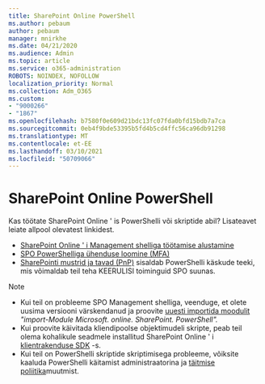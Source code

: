 ```yaml
---
title: SharePoint Online PowerShell
ms.author: pebaum
author: pebaum
manager: mnirkhe
ms.date: 04/21/2020
ms.audience: Admin
ms.topic: article
ms.service: o365-administration
ROBOTS: NOINDEX, NOFOLLOW
localization_priority: Normal
ms.collection: Adm_O365
ms.custom:
- "9000266"
- "1867"
ms.openlocfilehash: b7580f0e609d21bdc13fc07fda0bfd15bdb7a7ca
ms.sourcegitcommit: 0eb4f9bde53395b5fd4b5cd4ffc56ca96db91298
ms.translationtype: MT
ms.contentlocale: et-EE
ms.lasthandoff: 03/10/2021
ms.locfileid: "50709066"
---
```

# <a name="sharepoint-online-powershell"></a>SharePoint Online PowerShell

Kas töötate SharePoint Online ' is PowerShelli või skriptide abil? Lisateavet leiate allpool olevatest linkidest.
- [SharePoint Online ' i Management shelliga töötamise alustamine](https://docs.microsoft.com/powershell/sharepoint/sharepoint-online/connect-sharepoint-online?view=sharepoint-ps)
- [SPO PowerShelliga ühenduse loomine (MFA)](https://docs.microsoft.com/powershell/sharepoint/sharepoint-online/connect-sharepoint-online?view=sharepoint-ps#to-connect-with-multifactor-authentication-mfa)
- [SharePointi mustrid ja tavad (PnP)](https://docs.microsoft.com/powershell/sharepoint/sharepoint-pnp/sharepoint-pnp-cmdlets?view=sharepoint-ps) sisaldab PowerShelli käskude teeki, mis võimaldab teil teha KEERULISI toiminguid SPO suunas.

> [!NOTE]
> - Kui teil on probleeme SPO Management shelliga, veenduge, et olete uusima versiooni värskendanud ja proovite [uuesti importida moodulit](https://docs.microsoft.com/powershell/scripting/developer/module/importing-a-powershell-module?view=powershell-7.1) *"import-Module Microsoft. online. SharePoint. PowerShell".*
> - Kui proovite käivitada kliendipoolse objektimudeli skripte, peab teil olema kohalikule seadmele installitud SharePoint Online ' i [klientrakenduse SDK](https://www.microsoft.com/download/details.aspx?id=42038) -s.
> - Kui teil on PowerShelli skriptide skriptimisega probleeme, võiksite kaaluda PowerShelli käitamist administraatorina ja [täitmise poliitika](https://docs.microsoft.com/powershell/module/microsoft.powershell.core/about/about_execution_policies?view=powershell-6)muutmist.
